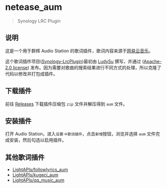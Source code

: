 # netease_aum

> Synology LRC Plugin

## 说明

这是一个用于群辉 Audio Station 的歌词插件，歌词内容来源于[网易云音乐](https://music.163.com/)。

这个歌词插件项目([Synology-LrcPlugin](https://github.com/LudySu/Synology-LrcPlugin))最初由 [LudySu](https://github.com/LudySu) 撰写，并通过 ([Apache-2.0 license](https://github.com/LudySu/Synology-LrcPlugin/blob/master/LICENSE)) 发布。因为需要对歌曲的搜索结果进行不同方式的处理，所以克隆了代码以修改并打包成插件。

## 下载插件

前往 [Releases](https://github.com/LightAPIs/netease_aum/releases/latest) 下载插件压缩包 `zip` 文件并解压得到 `aum` 文件。

## 安装插件

打开 Audio Station，进入`设置`→`歌词插件`，点击`新增`按钮，浏览并选择 `aum` 文件完成安装，然后勾选以启用插件。

## 其他歌词插件

- [LightAPIs/followlyrics_aum](https://github.com/LightAPIs/followlyrics_aum)
- [LightAPIs/kugeci_aum](https://github.com/LightAPIs/kugeci_aum)
- [LightAPIs/qq_music_aum](https://github.com/LightAPIs/qq_music_aum)
